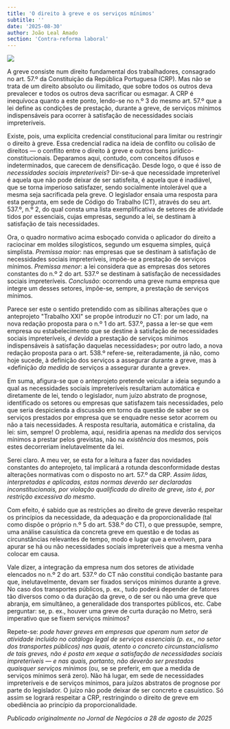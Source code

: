 ```yaml
---
title: 'O direito à greve e os serviços mínimos'
subtitle: ''
date: '2025-08-30'
author: João Leal Amado
section: 'Contra-reforma laboral'
---
```


![](/images/grevegeral.jpg)

A greve consiste num direito fundamental dos trabalhadores, consagrado no art. 57.º da Constituição da República Portuguesa (CRP). Mas não se trata de um direito absoluto ou ilimitado, que sobre todos os outros deva prevalecer e todos os outros deva sacrificar ou esmagar. A CRP é inequívoca quanto a este ponto, lendo-se no n.º 3 do mesmo art. 57.º que a lei define as condições de prestação, durante a greve, de serviços mínimos indispensáveis para ocorrer à satisfação de necessidades sociais impreteríveis.

Existe, pois, uma explícita credencial constitucional para limitar ou restringir o direito à greve. Essa credencial radica na ideia de conflito ou colisão de direitos ― o conflito entre o direito à greve e outros bens jurídico-constitucionais. Deparamos aqui, contudo, com conceitos difusos e indeterminados, que carecem de densificação. Desde logo, o que é isso de _necessidades sociais impreteríveis_? Dir-se-á que necessidade impreterível é aquela que não pode deixar de ser satisfeita, é aquela que é inadiável, que se torna imperioso satisfazer, sendo socialmente intolerável que a mesma seja sacrificada pela greve. O legislador ensaia uma resposta para esta pergunta, em sede de Código do Trabalho (CT), através do seu art. 537.º, n.º 2, do qual consta uma lista exemplificativa de setores de atividade tidos por essenciais, cujas empresas, segundo a lei, se destinam à satisfação de tais necessidades.

Ora, o quadro normativo acima esboçado convida o aplicador do direito a raciocinar em moldes silogísticos, segundo um esquema simples, quiçá simplista. _Premissa maior_: nas empresas que se destinam à satisfação de necessidades sociais impreteríveis, impõe-se a prestação de serviços mínimos. _Premissa menor_: a lei considera que as empresas dos setores constantes do n.º 2 do art. 537.º se destinam à satisfação de necessidades sociais impreteríveis. _Conclusão_: ocorrendo uma greve numa empresa que integre um desses setores, impõe-se, sempre, a prestação de serviços mínimos.

Parece ser este o sentido pretendido com as sibilinas alterações que o anteprojeto "Trabalho XXI" se propõe introduzir no CT: por um lado, na nova redação proposta para o n.º 1 do art. 537.º, passa a ler-se que «em empresa ou estabelecimento que se destine à satisfação de necessidades sociais impreteríveis, _é devida_ a prestação de serviços mínimos indispensáveis à satisfação daquelas necessidades»; por outro lado, a nova redação proposta para o art. 538.º refere-se, reiteradamente, já não, como hoje sucede, à definição dos serviços a assegurar durante a greve, mas à «definição _da medida_ de serviços a assegurar durante a greve».

Em suma, afigura-se que o anteprojeto pretende veicular a ideia segundo a qual as necessidades sociais impreteríveis resultariam automática e diretamente de lei, tendo o legislador, num juízo abstrato de prognose, identificado os setores ou empresas que satisfazem tais necessidades, pelo que seria despicienda a discussão em torno da questão de saber se os serviços prestados por empresa que se enquadre nesse setor acorrem ou não a tais necessidades. A resposta resultaria, automática e cristalina, da lei: sim, sempre! O problema, aqui, residiria apenas na _medida_ dos serviços mínimos a prestar pelos grevistas, não na _existência_ dos mesmos, pois estes decorreriam inelutavelmente da lei.

Serei claro. A meu ver, se esta for a leitura a fazer das novidades constantes do anteprojeto, tal implicará a rotunda desconformidade destas alterações normativas com o disposto no art. 57.º da CRP. _Assim lidas, interpretadas e aplicadas, estas normas deverão ser declaradas inconstitucionais, por violação qualificada do direito de greve, isto é, por restrição excessiva do mesmo_.

Com efeito, é sabido que as restrições ao direito de greve deverão respeitar os princípios da necessidade, da adequação e da proporcionalidade (tal como dispõe o próprio n.º 5 do art. 538.º do CT), o que pressupõe, sempre, uma análise casuística da concreta greve em questão e de todas as circunstâncias relevantes de tempo, modo e lugar que a envolvem, para apurar se há ou não necessidades sociais impreteríveis que a mesma venha colocar em causa.

Vale dizer, a integração da empresa num dos setores de atividade elencados no n.º 2 do art. 537.º do CT não constitui condição bastante para que, inelutavelmente, devam ser fixados serviços mínimos durante a greve. No caso dos transportes públicos, p. ex., tudo poderá depender de fatores tão diversos como o da duração da greve, o de ser ou não uma greve que abranja, em simultâneo, a generalidade dos transportes públicos, etc. Cabe perguntar: se, p. ex., houver uma greve de curta duração no Metro, será imperativo que se fixem serviços mínimos?

Repete-se: _pode haver greves em empresas que operam num setor de atividade incluído no catálogo legal de serviços essenciais (p. ex., no setor dos transportes públicos) nas quais, atento o concreto circunstancialismo de tais greves, não é posta em xeque a satisfação de necessidades sociais impreteríveis ― e nas quais, portanto, não deverão ser prestados quaisquer serviços mínimos_ (ou, se se preferir, em que a medida de serviços mínimos será zero). Não há lugar, em sede de necessidades impreteríveis e de serviços mínimos, para juízos abstratos de prognose por parte do legislador. O juízo não pode deixar de ser concreto e casuístico. Só assim se logrará respeitar a CRP, restringindo o direito de greve em obediência ao princípio da proporcionalidade.

*Publicado originalmente no Jornal de Negócios a 28 de agosto de 2025*